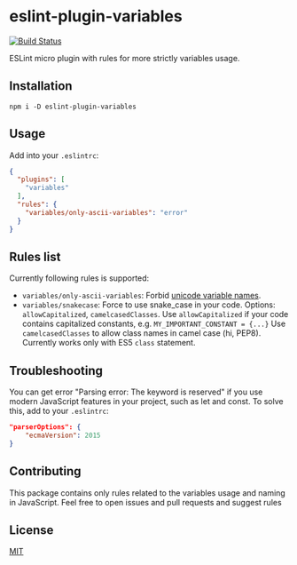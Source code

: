 eslint-plugin-variables
=================

[![Build Status](https://travis-ci.org/frsv/eslint-plugin-variables.svg?branch=master)](https://travis-ci.org/frsv/eslint-plugin-variables)

ESLint micro plugin with rules for more strictly variables usage.

Installation
------------

```npm
npm i -D eslint-plugin-variables
```

Usage
-----

Add into your `.eslintrc`:
```json
{
  "plugins": [
    "variables"
  ],
  "rules": {
    "variables/only-ascii-variables": "error"
  }
}
```

Rules list
----------

Currently following rules is supported:

  - `variables/only-ascii-variables`: Forbid [unicode variable names](https://mathiasbynens.be/notes/javascript-identifiers).
  - `variables/snakecase`: Force to use snake_case in your code. Options: `allowCapitalized`, `camelcasedClasses`.
  Use `allowCapitalized` if your code contains capitalized constants, e.g. `MY_IMPORTANT_CONSTANT = {...}`
  Use `camelcasedClasses` to allow class names in camel case (hi, PEP8). Currently works only with ES5 `class` statement.

Troubleshooting
---------------

You can get error "Parsing error: The keyword is reserved" 
if you use modern JavaScript features in your project, such as let and const.
To solve this, add to your `.eslintrc`:

```json
"parserOptions": {
    "ecmaVersion": 2015
}
```

Contributing
------------

This package contains only rules related to the variables usage and naming in JavaScript.
Feel free to open issues and pull requests and suggest rules

License
-------
[MIT](LICENSE.md)
